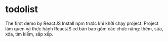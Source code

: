 # todolist
The first demo by ReactJS
Install npm trước khi khởi chạy project.
Project làm quen và thực hành ReactJS cơ bản bao gồm các chức năng: thêm, sửa, xóa, tìm kiếm, sắp xếp.